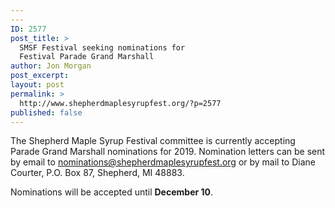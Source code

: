 ```yaml
---
---
ID: 2577
post_title: >
  SMSF Festival seeking nominations for
  Festival Parade Grand Marshall
author: Jon Morgan
post_excerpt:
layout: post
permalink: >
  http://www.shepherdmaplesyrupfest.org/?p=2577
published: false
---
```

The Shepherd Maple Syrup Festival committee is currently accepting Parade Grand Marshall nominations for 2019. Nomination letters can be sent by email to <a href="mailto:nominations@shepherdmaplesyrupfest.org">nominations@shepherdmaplesyrupfest.org</a> or by mail to Diane Courter, P.O. Box 87, Shepherd, MI 48883.

Nominations will be accepted until <strong>December 10</strong>.